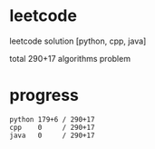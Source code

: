 # leetcode
leetcode solution [python, cpp, java]

total 290+17 algorithms problem
# progress	
	python 179+6 / 290+17
	cpp    0     / 290+17
	java   0     / 290+17
